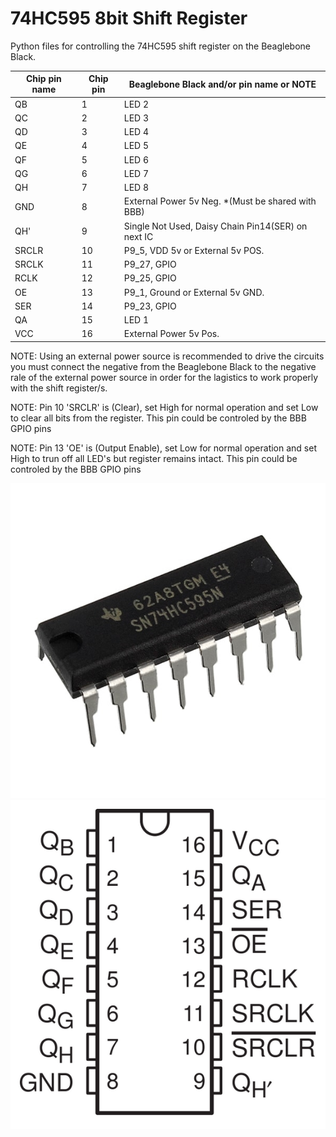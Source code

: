 74HC595 8bit Shift Register
===========================

Python files for controlling the 74HC595 shift register on the Beaglebone Black.



| Chip pin name  | Chip pin  | Beaglebone Black and/or pin name or NOTE           |
|----------------|-----------| ---------------------------------------------------|
| QB             | 1         | LED 2                                              |
| QC             | 2         | LED 3                                              |
| QD             | 3         | LED 4                                              |
| QE             | 4         | LED 5                                              |
| QF             | 5         | LED 6                                              |
| QG             | 6         | LED 7                                              |
| QH             | 7         | LED 8                                              |
| GND            | 8         | External Power 5v Neg. *(Must be shared with BBB)  |
| QH'            | 9         | Single Not Used, Daisy Chain Pin14(SER) on next IC |
| SRCLR          | 10        | P9\_5, VDD 5v or External 5v POS.                  |
| SRCLK          | 11        | P9\_27, GPIO                                       |
| RCLK           | 12        | P9\_25, GPIO                                       |
| OE             | 13        | P9\_1, Ground or External 5v GND.                  |
| SER            | 14        | P9\_23, GPIO                                       |
| QA             | 15        | LED 1                                              |
| VCC            | 16        | External Power 5v Pos.                             |

NOTE: Using an external power source is recommended to drive the circuits you must
connect the negative from the Beaglebone Black to the negative rale of the external
power source in order for the lagistics to work properly with the shift register/s.

NOTE: Pin 10 'SRCLR' is (Clear), set High for normal operation and set Low to clear
all bits from the register. This pin could be controled by the BBB GPIO pins

NOTE: Pin 13 'OE' is (Output Enable), set Low for normal operation and set High to
trun off all LED's but register remains intact. This pin could be controled by
the BBB GPIO pins

![chip](images/74HC595.jpeg)
![chip](images/74HC595-pins.png)




